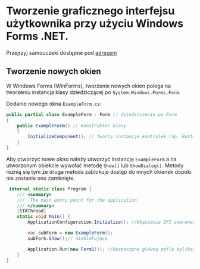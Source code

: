 # Tworzenie graficznego interfejsu użytkownika przy użyciu Windows Forms .NET. 

Przejrzyj samouczeki dostępne pod [adresem](https://learn.microsoft.com/pl-pl/visualstudio/ide/create-csharp-winform-visual-studio?toc=%2Fvisualstudio%2Fget-started%2Fcsharp%2Ftoc.json&bc=%2Fvisualstudio%2Fget-started%2Fcsharp%2Fbreadcrumb%2Ftoc.json&view=vs-2022)

## Tworzenie nowych okien

W Windows Forms (WinForms), tworzenie nowych okien polega na tworzeniu instancja klasy dziedziczącej po `System.Windows.Forms.Form`.

Dodanie nowego okna `ExampleForm.cs`:

```csharp
public partial class ExampleForm : Form // dziedziczenie po Form
{
    public ExampleForm() // Konstruktor klasy
    {
        InitializeComponent(); // Tworzy instancje kontrolek (np. Button, TextBox, Label). Ustawia ich właściwości (np. pozycję, tekst, kolory). Dodaje je do formularza (this.Controls.Add(...)). Podpina zdarzenia (np. button1.Click += ...).
    }
}
```

Aby otworzyć nowe okno należy utworzyć instancję `ExampleForm` a na utworzonym obiekcie wywołać metodę `Show()` lub `ShowDialog()`. Metody różnią się tym że druga metoda zablokuje dostęp do innych okienek dopóki nie zostanie ono zamknięte.

```csharp
 internal static class Program {
    /// <summary>
    ///  The main entry point for the application.
    /// </summary>
    [STAThread]
    static void Main() {
        ApplicationConfiguration.Initialize(); //Włączenie DPI awareness (lepsze skalowanie na ekranach 4K). Ustawienie domyślnej czcionki(np.Segoe UI zamiast klasycznej). Włączenie wizualnych stylów.

        var subForm = new ExampleForm();
        subForm.Show();// nieblokująco

        Application.Run(new Form1()); //Rozpoczyna główną pętlę aplikacji Windows Forms – czyli tzw. "message loop", która: Obsługuje kliknięcia, klawiaturę, rysowanie, zdarzenia itp. Utrzymuje aplikację przy życiu, dopóki główne okno nie zostanie zamknięte. Bez niej okno od razu znika i program kończy działanie.
    }
}
```



